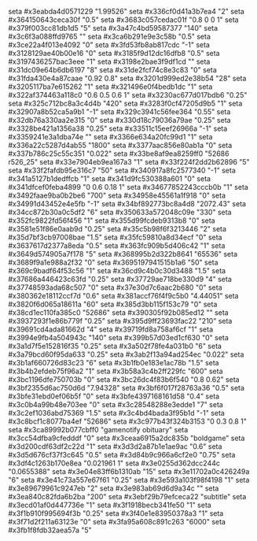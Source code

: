 seta #x3eabda4d0571229 "1.99526"
seta #x336cf0d41a3b7ea4 "2"
seta #x364150643ceca30f "0.5"
seta #x3683c057cedac01f "0.8 0 0 1"
seta #x379f003cc81db1d5 "5"
seta #x3a47c4bd59587377 "140"
seta #x3c6f3a088ffd9765 ""
seta #x3ca6b291e9e3c58b "0.5"
seta #x3ce22a4f013e4092 "0"
seta #x3fd53fb8ab817cdc "-1"
seta #x3128129ae40b00e16 "0"
seta #x3185f9d12dc16dfb8 "0.5"
seta #x3197436257bac3eee "1"
seta #x3198e2bae3f9df1cd ""
seta #x31dc09e64b6db6197 "8"
seta #x31de2fcf74c8e3c83 "0"
seta #x31fda430e4a87caae "0.92 0.8"
seta #x3201d999ed2e38b54 "28"
seta #x3205117ba7e615262 "1"
seta #x321496e0f4bedb1dc "1"
seta #x322af374463a118c0 "0.6 0.5 0.6 1"
seta #x3230ac677d017bdb6 "0.25"
seta #x325c712bc8a3c4d4b "420"
seta #x3283f0cf47205d9b5 "1"
seta #x32907a8b52ca5a9b1 "-1"
seta #x329c3941c56fee364 "0.55"
seta #x32db76a330aa2e315 "0"
seta #x330d18c79036a79ae "0.25"
seta #x3328be421a1356a38 "0.25"
seta #x33511c15eef26966a "-1"
seta #x3359241e3a1dba74e ""
seta #x3366e634a20fc99d1 "1"
seta #x336a22c5287d4ab55 "1800"
seta #x3377aac856e80ab1a "0"
seta #x337b786c25c55c351 "0.022"
seta #x33be8af9ea8259ff0 "52686 r526_25"
seta #x33e7904eb9ea167a3 "1"
seta #x33f224f2dd2b62896 "5"
seta #x33f2fafdb95e316c7 "50"
seta #x340917a8fc2577340 "-1"
seta #x341a5127b1dedffcb "1"
seta #x341d9fc530388a601 "0"
seta #x341dfcef0feba4899 "0 0.6 0.18 1"
seta #x34677852243cccb0b "1"
seta #x3492faae9ba0b2be6 "700"
seta #x34958e45561a1f918 "0"
seta #x34991d43452e4e5fb "-1"
seta #x34bf892773bc8a4d8 "2072.43"
seta #x34cc872b30a0c5df2 "6"
seta #x350633a572048c09e "330"
seta #x352fc9822fd56f456 "1"
seta #x355d99fcdeb9313b8 "0"
seta #x3581e51f86e0aab9d "0.25"
seta #x35c5b98f6f3213446 "2"
seta #x35d7bf3cb97008bae "1.5"
seta #x35fc59810a8d34ecf "0"
seta #x3637617d2377a8eda "0.5"
seta #x363fc909b5d406c42 "1"
seta #x3649d574905a7f178 "5"
seta #x368995b2d322b8641 "65536"
seta #x3689f9a1e988a2f32 "0"
seta #x3695197941515b1a6 "50"
seta #x369c9badf64f53c56 "1"
seta #x36cd9c4b0c30d3488 "1.5"
seta #x37686a446423c63fd "0.25"
seta #x37729ae718be330d9 "4"
seta #x37748593ada68c507 "0"
seta #x37e30d7c6aac2b680 "0"
seta #x380362e18112ccf7d "0.6"
seta #x381accf76f4f9c5b0 "4.44051"
seta #x3820f6d065a18611a "60"
seta #x385d3bb115f153c79 "0"
seta #x38cd1ec110fa385c0 "52686"
seta #x390305f92b085ed12 ""
seta #x3937293f1e86b779f "0.25"
seta #x395d9ff23693fac22 "210"
seta #x39691cd4ada81662d "4"
seta #x39719fd8a758af6cf "1"
seta #x3994e9fb4a504943c "140"
seta #x399b57d03ed1cf630 "0"
seta #x3a1d7f5e152816f35 "0.25"
seta #x3a502f78fe4a031b0 "6"
seta #x3a79bcd60f95da633 "0.25"
seta #x3ab2f13a94ad254ec "0.022"
seta #x3b1af660726d83c23 "6"
seta #x3b1fb0e183e1ac78b "1.5"
seta #x3b4b2efdeb75f96a2 "1"
seta #x3b58a3c4b2ff229fc "600"
seta #x3bc1196dfe750703b "0"
seta #x3bc26dc4f83b6f540 "0.8 0.62"
seta #x3bf2355d6ac750d6d "7.94328"
seta #x3bf6f017f28763a36 "0.5"
seta #x3bfe31ebd0ef06b5f "0"
seta #x3bfe4397168161d58 "0.4"
seta #x3c0b4a99b48e703ee "0"
seta #x3c28548288e3edde1 "7"
seta #x3c2ef1036abd75369 "1.5"
seta #x3c4bd4bada3f95b1d "-1"
seta #x3c8bcf1c8077ba4ef "52686"
seta #x3c977b43f324b3153 "0 0.3 0.8 1"
seta #x3ca89992b077cbff0 "gamenotify obituary"
seta #x3cc54dfba9cfedddf "0"
seta #x3ceaa6915a2dc835b "boldgame"
seta #x3d200cdf63df2c22d "1"
seta #x3d3d2a87b1e1ae9ac "0.6"
seta #x3d5d676cf37f3c645 "0.5"
seta #x3d84b9c966a6cf2e0 "0.75"
seta #x3df4c1263b170e8ea "0.021961 1"
seta #x3e0255d362dcc244c "0.0655388"
seta #x3e04e83ff6b1310ab "15"
seta #x3e11702a0c426249a "6"
seta #x3e41c73a557e67f61 "0.25"
seta #x3e593a103f98f4198 "1"
seta #x3e89679961c9247eb "2"
seta #x3e983ab69d6d9a34c ""
seta #x3ea840c82fda6b2ba "200"
seta #x3ebf29b79efceca22 "subtitle"
seta #x3ecd01af0d447736e "1"
seta #x3f1918becb341fe50 "1"
seta #x3f1b910f995694f3b "0.25"
seta #x3f40e1e83950378a3 "1"
seta #x3f71d2f211a63123e "0"
seta #x3fa95a608c891c263 "6000"
seta #x3fb1f8fdb32aea57a "5"
